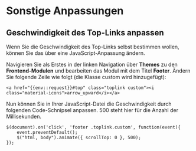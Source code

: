 
# Sonstige Anpassungen

## Geschwindigkeit des Top-Links anpassen

Wenn Sie die Geschwindigkeit des Top-Links selbst bestimmen wollen, können Sie das über eine JavaScript-Anpassung ändern.

Navigieren Sie als Erstes in der linken Navigation über **Themes** zu den **Frontend-Modulen** und bearbeiten das Modul mit dem Titel **Footer**. Ändern Sie folgende Zeile wie folgt \(die Klasse custom wird hinzugefügt\):

```
<a href="{{env::request}}#top" class="toplink custom"><i class="material-icons">arrow_upward</i></a>
```

Nun können Sie in Ihrer JavaScript-Datei die Geschwindigkeit durch folgenden Code-Schnipsel anpassen. 500 steht hier für die Anzahl der Millisekunden.

```
$(document).on('click', 'footer .toplink.custom', function(event){
    event.preventDefault();
    $("html, body").animate({ scrollTop: 0 }, 500);
});
```



